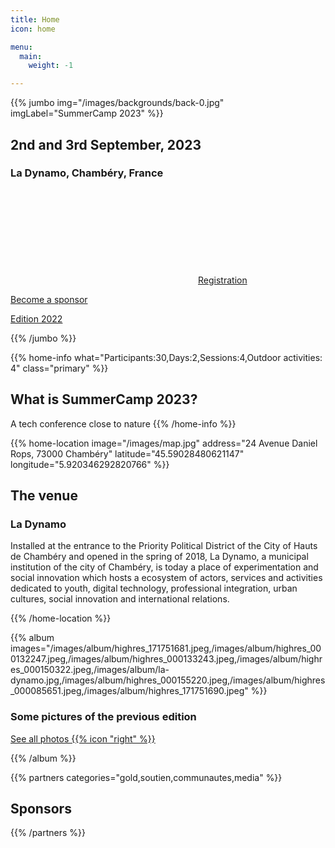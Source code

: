 ```yaml
---
title: Home
icon: home

menu:
  main:
    weight: -1

---
```

{{% jumbo img="/images/backgrounds/back-0.jpg" imgLabel="SummerCamp 2023" %}}

## 2nd and 3rd September, 2023
### La Dynamo, Chambéry, France

<a class="btn primary btn-lg" style="margin-top: 1em;" href="https://sre-france.assoconnect.com/collect/description/319149-e-sre-france-summercamp-2023" target="_blank">
    <svg class="icon icon-ticket"><use xlink:href="#ticket"></use></svg>Registration
</a>

<a class="btn primary btn-lg" style="margin-top: 1em;" href="/summercamp-2023-deck-en.pdf" target="_blank">Become a sponsor</a>

<a class="btn primary btn-lg" style="margin-top: 1em;" href="https://sre-summercamp.github.io/" target="_blank">Edition 2022</a>

{{% /jumbo %}}

{{% home-info what="Participants:30,Days:2,Sessions:4,Outdoor activities: 4" class="primary" %}}
## What is SummerCamp 2023?

A tech conference close to nature
{{% /home-info %}}

{{% home-location
    image="/images/map.jpg"
    address="24 Avenue Daniel Rops, 73000 Chambéry"
    latitude="45.59028480621147"
    longitude="5.920346292820766" %}}

## The venue

### La Dynamo

Installed at the entrance to the Priority Political District of the City of Hauts de Chambéry and opened in the spring of 2018, La Dynamo, a municipal institution of the city of Chambéry, is today a place of experimentation and social innovation which hosts a ecosystem of actors, services and activities dedicated to youth, digital technology, professional integration, urban cultures, social innovation and international relations.

{{% /home-location %}}

<!-- ... -->

{{% album images="/images/album/highres_171751681.jpeg,/images/album/highres_000132247.jpeg,/images/album/highres_000133243.jpeg,/images/album/highres_000150322.jpeg,/images/album/la-dynamo.jpg,/images/album/highres_000155220.jpeg,/images/album/highres_000085651.jpeg,/images/album/highres_171751690.jpeg" %}}

### Some pictures of the previous edition

<a class="btn primary" target="_blank" rel="noopener" href="https://photos.app.goo.gl/MigQPsNcrAMEfuGQ9">
    See all photos
    {{% icon "right" %}}
</a>

{{% /album  %}}

{{% partners categories="gold,soutien,communautes,media" %}}
## Sponsors
{{% /partners %}}
